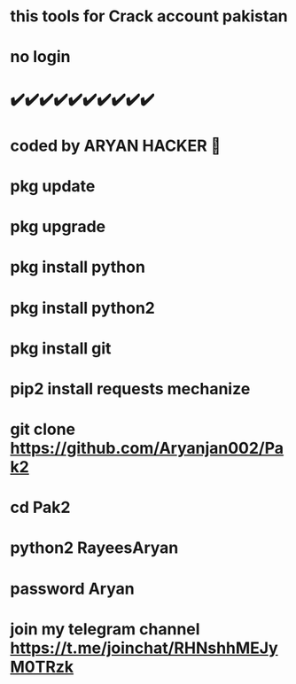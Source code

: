 # this tools for Crack account pakistan 
# no login 

# ✔️✔️✔️✔️✔️✔️✔️✔️✔️✔️

# coded by ARYAN HACKER 👑 
# pkg update 
# pkg upgrade 
# pkg install python 
# pkg install python2 
# pkg install git 
# pip2 install requests mechanize 
# git clone https://github.com/Aryanjan002/Pak2
# cd Pak2
# python2 RayeesAryan 
# password Aryan

# join my telegram channel https://t.me/joinchat/RHNshhMEJyM0TRzk
